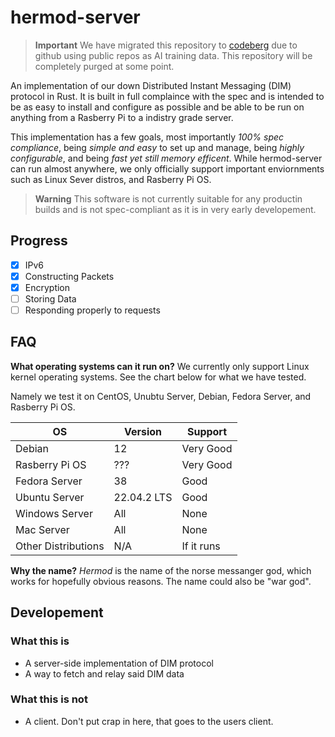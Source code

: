 # hermod-server

> **Important**
> We have migrated this repository to [codeberg](https://codeberg.org/tryoxiss/builder.py) due to github using public repos as AI training data. This repository will be completely purged at some point.

An implementation of our down Distributed Instant Messaging (DIM) protocol in Rust. It is built in full complaince with the spec and is intended to be as easy to install and configure as possible and be able to be run on anything from a Rasberry Pi to a indistry grade server. 

This implementation has a few goals, most importantly *100% spec compliance*, being *simple and easy* to set up and manage, being *highly configurable*, and being *fast yet still memory efficent*. While hermod-server can run almost anywhere, we only officially support important enviornments such as Linux Sever distros, and Rasberry Pi OS.

> **Warning**
> This software is not currently suitable for any productin builds and is not spec-compliant as it is in very early developement.

## Progress

- [x] IPv6
- [x] Constructing Packets
- [x] Encryption
- [ ] Storing Data
- [ ] Responding properly to requests

## FAQ

**What operating systems can it run on?**
We currently only support Linux kernel operating systems. See the chart below for what we have tested. 

Namely we test it on CentOS, Unubtu Server, Debian, Fedora Server, and Rasberry Pi OS. 

| OS       | Version | Support   |
| -------- | ------- | --------- |
| Debian   | 12      | Very Good |
| Rasberry Pi OS | ??? | Very Good |
| Fedora Server | 38 | Good |
| Ubuntu Server | 22.04.2 LTS | Good |
| Windows Server | All | None |
| Mac Server | All | None |
| Other Distributions | N/A | If it runs |

**Why the name?**
*Hermod* is the name of the norse messanger god, which works for hopefully obvious reasons. The name could also be "war god".

## Developement

### What this is

- A server-side implementation of DIM protocol
- A way to fetch and relay said DIM data

### What this is not

- A client. Don't put crap in here, that goes to the users client.
